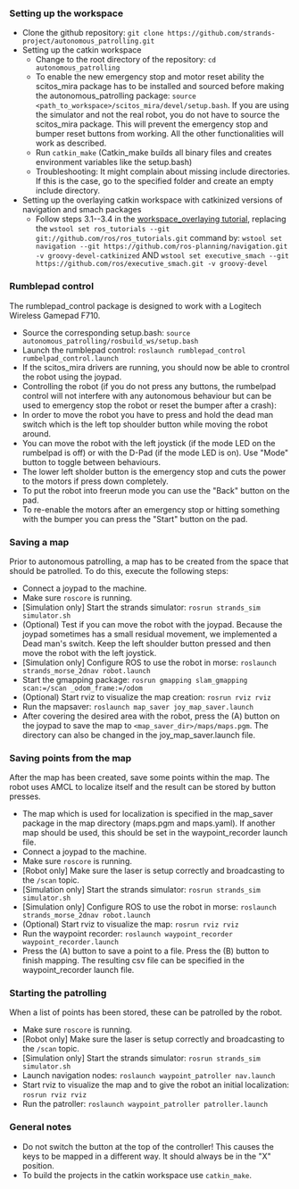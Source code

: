 ### Setting up the workspace
* Clone the github repository: `git clone https://github.com/strands-project/autonomous_patrolling.git`
* Setting up the catkin workspace
  * Change to the root directory of the repository: `cd autonomous_patrolling`
  * To enable the new emergency stop and motor reset ability the scitos_mira package has to be installed and sourced before making the autonomous_patrolling package: `source <path_to_workspace>/scitos_mira/devel/setup.bash`. If you are using the simulator and not the real robot, you do not have to source the scitos_mira package. This will prevent the emergency stop and bumper reset buttons from working. All the other functionalities will work as described.
  * Run `catkin_make` (Catkin_make builds all binary files and creates environment variables like the setup.bash)
  * Troubleshooting: It might complain about missing include directories. If this is the case, go to the specified folder and create an empty include directory.
* Setting up the overlaying catkin workspace with catkinized versions of navigation and smach packages
  * Follow steps 3.1--3.4 in the [workspace_overlaying tutorial](http://ros.org/wiki/catkin/Tutorials/workspace_overlaying), replacing the `wstool set ros_tutorials --git git://github.com/ros/ros_tutorials.git` command by:
    `wstool set navigation --git https://github.com/ros-planning/navigation.git -v groovy-devel-catkinized` AND
    `wstool set executive_smach --git https://github.com/ros/executive_smach.git -v groovy-devel`



### Rumblepad control
The rumblepad_control package is designed to work with a Logitech Wireless Gamepad F710.
* Source the corresponding setup.bash: `source autonomous_patrolling/rosbuild_ws/setup.bash`
* Launch the rumblepad control: `roslaunch rumblepad_control rumbelpad_control.launch`
 * If the scitos_mira drivers are running, you should now be able to crontrol the robot using the joypad.
* Controlling the robot (if you do not press any buttons, the rumbelpad control will not interfere with any autonomous behaviour but can be used to emergency stop the robot or reset the bumper after a crash):
 * In order to move the robot you have to press and hold the dead man switch which is the left top shoulder button while moving the robot around.
 * You can move the robot with the left joystick (if the mode LED on the rumbelpad is off) or with the D-Pad (if the mode LED is on). Use "Mode" button to toggle between behaviours.
 * The lower left sholder button is the emergency stop and cuts the power to the motors if press down completely.
 * To put the robot into freerun mode you can use the "Back" button on the pad.
 * To re-enable the motors after an emergency stop or hitting something with the bumper you can press the "Start" button on the pad.

### Saving a map
Prior to autonomous patrolling, a map has to be created from the space that should be patrolled. To do this, execute the following steps:
* Connect a joypad to the machine. 
* Make sure `roscore` is running.
* [Simulation only] Start the strands simulator: `rosrun strands_sim simulator.sh`
* (Optional) Test if you can move the robot with the joypad. Because the joypad sometimes has a small residual movement, we implemented a Dead man's switch. Keep the left shoulder button pressed and then move the robot with the left joystick. 
* [Simulation only] Configure ROS to use the robot in morse: `roslaunch strands_morse_2dnav robot.launch`
* Start the gmapping package: `rosrun gmapping slam_gmapping scan:=/scan _odom_frame:=/odom`
* (Optional) Start rviz to visualize the map creation: `rosrun rviz rviz`
* Run the mapsaver: `roslaunch map_saver joy_map_saver.launch` 
* After covering the desired area with the robot, press the (A) button on the joypad to save the map to  `<map_saver_dir>/maps/maps.pgm`. The directory can also be changed in the joy_map_saver.launch file. 


### Saving points from the map
After the map has been created, save some points within the map. The robot uses AMCL to localize itself and the result can be stored by button presses.
* The map which is used for localization is specified in the map_saver package in the map directory (maps.pgm and maps.yaml). If another map should be used, this should be set in the waypoint_recorder launch file. 
* Connect a joypad to the machine. 
* Make sure `roscore` is running.
* [Robot only] Make sure the laser is setup correctly and broadcasting to the `/scan` topic. 
* [Simulation only] Start the strands simulator: `rosrun strands_sim simulator.sh`
* [Simulation only] Configure ROS to use the robot in morse: `roslaunch strands_morse_2dnav robot.launch`
* (Optional) Start rviz to visualize the map: `rosrun rviz rviz`
* Run the waypoint recorder: `roslaunch waypoint_recorder waypoint_recorder.launch` 
* Press the (A) button to save a point to a file. Press the (B) button to finish mapping. The resulting csv file can be specified in the waypoint_recorder launch file. 

### Starting the patrolling
When a list of points has been stored, these can be patrolled by the robot. 
* Make sure `roscore` is running.
* [Robot only] Make sure the laser is setup correctly and broadcasting to the `/scan` topic. 
* [Simulation only] Start the strands simulator: `rosrun strands_sim simulator.sh`
* Launch navigation nodes: `roslaunch waypoint_patroller nav.launch`
* Start rviz to visualize the map and to give the robot an initial localization: `rosrun rviz rviz`
* Run the patroller: `roslaunch waypoint_patroller patroller.launch`


### General notes
* Do not switch the button at the top of the controller! This causes the keys to be mapped in a different way. It should always be in the "X" position. 
* To build the projects in the catkin workspace use `catkin_make`.




